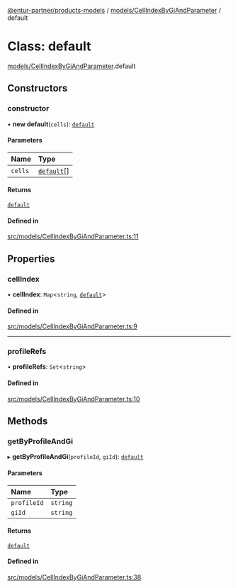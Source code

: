 [@entur-partner/products-models](../README.md) / [models/CellIndexByGiAndParameter](../modules/models_CellIndexByGiAndParameter.md) / default

# Class: default

[models/CellIndexByGiAndParameter](../modules/models_CellIndexByGiAndParameter.md).default

## Constructors

### constructor

• **new default**(`cells`): [`default`](models_CellIndexByGiAndParameter.default.md)

#### Parameters

| Name | Type |
| :------ | :------ |
| `cells` | [`default`](models_Cell.default.md)[] |

#### Returns

[`default`](models_CellIndexByGiAndParameter.default.md)

#### Defined in

[src/models/CellIndexByGiAndParameter.ts:11](https://github.com/entur/products-models/blob/main/src/models/CellIndexByGiAndParameter.ts#L11)

## Properties

### cellIndex

• **cellIndex**: `Map`\<`string`, [`default`](models_Cell.default.md)\>

#### Defined in

[src/models/CellIndexByGiAndParameter.ts:9](https://github.com/entur/products-models/blob/main/src/models/CellIndexByGiAndParameter.ts#L9)

___

### profileRefs

• **profileRefs**: `Set`\<`string`\>

#### Defined in

[src/models/CellIndexByGiAndParameter.ts:10](https://github.com/entur/products-models/blob/main/src/models/CellIndexByGiAndParameter.ts#L10)

## Methods

### getByProfileAndGi

▸ **getByProfileAndGi**(`profileId`, `giId`): [`default`](models_Cell.default.md)

#### Parameters

| Name | Type |
| :------ | :------ |
| `profileId` | `string` |
| `giId` | `string` |

#### Returns

[`default`](models_Cell.default.md)

#### Defined in

[src/models/CellIndexByGiAndParameter.ts:38](https://github.com/entur/products-models/blob/main/src/models/CellIndexByGiAndParameter.ts#L38)
